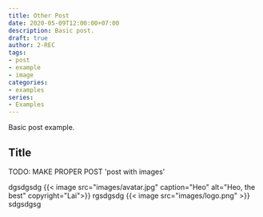 ```yaml
---
title: Other Post
date: 2020-05-09T12:00:00+07:00
description: Basic post.
draft: true
author: 2-REC
tags:
- post
- example
- image
categories:
- examples
series:
- Examples
---
```


Basic post example.
<!--more-->

## Title

TODO: MAKE PROPER POST 'post with images'

dgsdgsdg
{{< image src="images/avatar.jpg" caption="Heo" alt="Heo, the best" copyright="Lai">}}
rgsdgsdg
{{< image src="images/logo.png" >}}
sdgsdgsg
